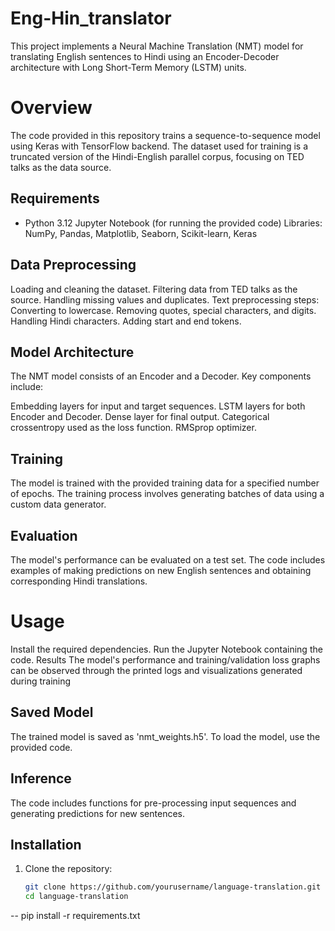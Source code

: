 
# Eng-Hin_translator

This project implements a Neural Machine Translation (NMT) model for translating English sentences to Hindi using an Encoder-Decoder architecture with Long Short-Term Memory (LSTM) units.

# Overview
The code provided in this repository trains a sequence-to-sequence model using Keras with TensorFlow backend. The dataset used for training is a truncated version of the Hindi-English parallel corpus, focusing on TED talks as the data source.


## Requirements

- Python 3.12
Jupyter Notebook (for running the provided code)
Libraries: 
    NumPy, Pandas, Matplotlib, Seaborn, Scikit-learn, Keras

## Data Preprocessing
Loading and cleaning the dataset.
Filtering data from TED talks as the source.
Handling missing values and duplicates.
Text preprocessing steps:
Converting to lowercase.
Removing quotes, special characters, and digits.
Handling Hindi characters.
Adding start and end tokens.

## Model Architecture
The NMT model consists of an Encoder and a Decoder. Key components include:

Embedding layers for input and target sequences.
LSTM layers for both Encoder and Decoder.
Dense layer for final output.
Categorical crossentropy used as the loss function.
RMSprop optimizer.

## Training
The model is trained with the provided training data for a specified number of epochs. The training process involves generating batches of data using a custom data generator.

## Evaluation
The model's performance can be evaluated on a test set. The code includes examples of making predictions on new English sentences and obtaining corresponding Hindi translations.

# Usage
Install the required dependencies.
Run the Jupyter Notebook containing the code.
Results
The model's performance and training/validation loss graphs can be observed through the printed logs and visualizations generated during training

## Saved Model
The trained model is saved as 'nmt_weights.h5'. To load the model, use the provided code.

## Inference
The code includes functions for pre-processing input sequences and generating predictions for new sentences.
  


## Installation

1. Clone the repository:

   ```bash
   git clone https://github.com/yourusername/language-translation.git
   cd language-translation

-- pip install -r requirements.txt

